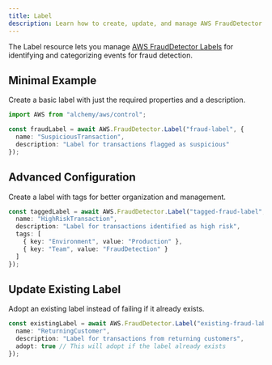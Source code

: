 ```yaml
---
title: Label
description: Learn how to create, update, and manage AWS FraudDetector Labels using Alchemy Cloud Control.
---
```



The Label resource lets you manage [AWS FraudDetector Labels](https://docs.aws.amazon.com/frauddetector/latest/userguide/) for identifying and categorizing events for fraud detection.

## Minimal Example

Create a basic label with just the required properties and a description.

```ts
import AWS from "alchemy/aws/control";

const fraudLabel = await AWS.FraudDetector.Label("fraud-label", {
  name: "SuspiciousTransaction",
  description: "Label for transactions flagged as suspicious"
});
```

## Advanced Configuration

Create a label with tags for better organization and management.

```ts
const taggedLabel = await AWS.FraudDetector.Label("tagged-fraud-label", {
  name: "HighRiskTransaction",
  description: "Label for transactions identified as high risk",
  tags: [
    { key: "Environment", value: "Production" },
    { key: "Team", value: "FraudDetection" }
  ]
});
```

## Update Existing Label

Adopt an existing label instead of failing if it already exists.

```ts
const existingLabel = await AWS.FraudDetector.Label("existing-fraud-label", {
  name: "ReturningCustomer",
  description: "Label for transactions from returning customers",
  adopt: true // This will adopt if the label already exists
});
```
